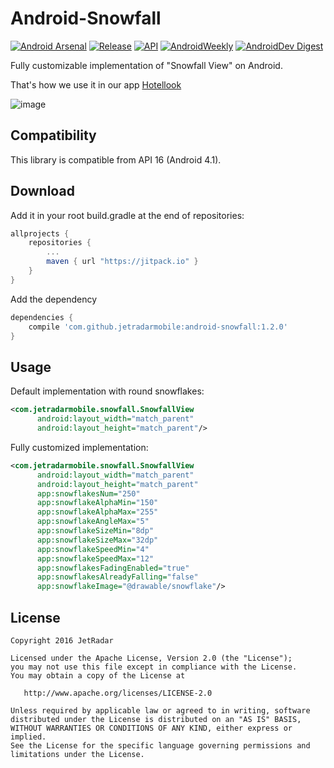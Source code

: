 Android-Snowfall
================

[![Android Arsenal](https://img.shields.io/badge/Android%20Arsenal-Android--Snowfall-brightgreen.svg?style=flat)](https://android-arsenal.com/details/1/4952)
[![Release](https://jitpack.io/v/jetradarmobile/android-snowfall.svg)](https://jitpack.io/#jetradarmobile/android-snowfall)
[![API](https://img.shields.io/badge/API-16%2B-brightgreen.svg?style=flat)](https://android-arsenal.com/api?level=16)
[![AndroidWeekly](https://img.shields.io/badge/Android%20Weekly-%23238-blue.svg?style=flat)](http://androidweekly.net/issues/issue-238)
[![AndroidDev Digest](https://img.shields.io/badge/AndroidDev%20Digest-%23124-blue.svg?style=flat)](https://www.androiddevdigest.com/digest-124/)

Fully customizable implementation of "Snowfall View" on Android.

That's how we use it in our app [Hotellook](https://play.google.com/store/apps/details?id=com.hotellook)

![image](https://raw.githubusercontent.com/JetradarMobile/android-snowfall/master/art/hotellook-demo.gif)


Compatibility
-------------

This library is compatible from API 16 (Android 4.1).


Download
--------

Add it in your root build.gradle at the end of repositories:

```groovy
allprojects {
    repositories {
        ...
        maven { url "https://jitpack.io" }
    }
}
```

Add the dependency

```groovy
dependencies {
    compile 'com.github.jetradarmobile:android-snowfall:1.2.0'
}
```


Usage
-----

Default implementation with round snowflakes:

```xml
<com.jetradarmobile.snowfall.SnowfallView
      android:layout_width="match_parent"
      android:layout_height="match_parent"/>
```

Fully customized implementation:

```xml
<com.jetradarmobile.snowfall.SnowfallView
      android:layout_width="match_parent"
      android:layout_height="match_parent"
      app:snowflakesNum="250"
      app:snowflakeAlphaMin="150"
      app:snowflakeAlphaMax="255"
      app:snowflakeAngleMax="5"
      app:snowflakeSizeMin="8dp"
      app:snowflakeSizeMax="32dp"
      app:snowflakeSpeedMin="4"
      app:snowflakeSpeedMax="12"
      app:snowflakesFadingEnabled="true"
      app:snowflakesAlreadyFalling="false"
      app:snowflakeImage="@drawable/snowflake"/>
```


License
-------

    Copyright 2016 JetRadar

    Licensed under the Apache License, Version 2.0 (the "License");
    you may not use this file except in compliance with the License.
    You may obtain a copy of the License at
    
       http://www.apache.org/licenses/LICENSE-2.0
    
    Unless required by applicable law or agreed to in writing, software
    distributed under the License is distributed on an "AS IS" BASIS,
    WITHOUT WARRANTIES OR CONDITIONS OF ANY KIND, either express or implied.
    See the License for the specific language governing permissions and
    limitations under the License.
